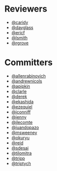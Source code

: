Reviewers
=========

* [@caridy](https://github.com/caridy)
* [@davglass](https://github.com/davglass)
* [@ericf](https://github.com/ericf)
* [@lsmith](https://github.com/lsmith)
* [@rgrove](https://github.com/rgrove)

Committers
==========

* [@allenrabinovich](https://github.com/allenrabinovich)
* [@andrewnicols](https://github.com/andrewnicols)
* [@apipkin](https://github.com/apipkin)
* [@clarle](https://github.com/clarle)
* [@derek](https://github.com/derek)
* [@ekashida](https://github.com/ekashida)
* [@ezequiel](https://github.com/ezequiel)
* [@jconniff](https://github.com/jconniff)
* [@jenny](https://github.com/jenny)
* [@jlecomte](https://github.com/jlecomte)
* [@juandopazo](https://github.com/juandopazo)
* [@msweeney](https://github.com/msweeney)
* [@okuryu](https://github.com/okuryu)
* [@reid](https://github.com/reid)
* [@sdesai](https://github.com/sdesai)
* [@tilomitra](https://github.com/tilomitra)
* [@tripp](https://github.com/tripp)
* [@triptych](https://github.com/triptych)
